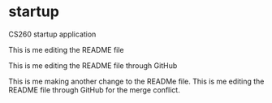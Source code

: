 # startup
CS260 startup application

This is me editing the README file

This is me editing the README file through GitHub

This is me making another change to the READMe file. This is me editing the README file through GitHub for the merge conflict. 


